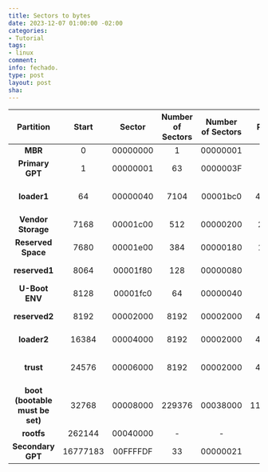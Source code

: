 ```yaml
---
title: Sectors to bytes
date: 2023-12-07 01:00:00 -02:00
categories:
- Tutorial
tags:
- linux
comment: 
info: fechado.
type: post
layout: post
sha: 
---
```


| **Partition**                     | **Start** | **Sector** | **Number of Sectors** | **Number of Sectors** | **Partition** | **Size** | **PartNum in GPT** | **Requirements**                        |
|:---------------------------------:|:---------:|:----------:|:---------------------:|:---------------------:|:-------------:|:--------:|:------------------:|:---------------------------------------:|
| **MBR**                           | 0         | 00000000   | 1                     | 00000001              | 512           | 0\.5KB   |                    |                                         |
| **Primary GPT**                   | 1         | 00000001   | 63                    | 0000003F              | 32256         | 31\.5KB  |                    |                                         |
| **loader1**                       | 64        | 00000040   | 7104                  | 00001bc0              | 4096000       | 2\.5MB   | 1                  | preloader \(miniloader or U\-Boot SPL\) |
| **Vendor Storage**                | 7168      | 00001c00   | 512                   | 00000200              | 262144        | 256KB    |                    | SN, MAC and etc\.                       |
| **Reserved Space**                | 7680      | 00001e00   | 384                   | 00000180              | 196608        | 192KB    |                    | Not used                                |
| **reserved1**                     | 8064      | 00001f80   | 128                   | 00000080              | 65536         | 64KB     |                    | legacy DRM key                          |
| **U\-Boot ENV**                   | 8128      | 00001fc0   | 64                    | 00000040              | 32768         | 32KB     |                    |                                         |
| **reserved2**                     | 8192      | 00002000   | 8192                  | 00002000              | 4194304       | 4MB      |                    | legacy parameter                        |
| **loader2**                       | 16384     | 00004000   | 8192                  | 00002000              | 4194304       | 4MB      | 2                  | U\-Boot or UEFI                         |
| **trust**                         | 24576     | 00006000   | 8192                  | 00002000              | 4194304       | 4MB      | 3                  | trusted\-os like ATF, OP\-TEE           |
| **boot \(bootable must be set\)** | 32768     | 00008000   | 229376                | 00038000              | 117440512     | 112MB    | 4                  | kernel, dtb, extlinux\.conf, ramdisk    |
| **rootfs**                        | 262144    | 00040000   | \-                    | \-                    | \-            | \-MB     | 5                  | Linux system                            |
| **Secondary GPT**                 | 16777183  | 00FFFFDF   | 33                    | 00000021              | 16896         | 16\.5KB  |                    |                                         |
